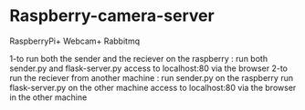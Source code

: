 # Raspberry-camera-server
RaspberryPi+ Webcam+ Rabbitmq

1-to run both the sender and the reciever on the raspberry :
	run both sender.py and flask-server.py
	access to localhost:80 via the browser
2-to run the reciever from another machine :
	run sender.py on the raspberry
	run flask-server.py on the other machine
	access to localhost:80 via the browser in the other machine
	
